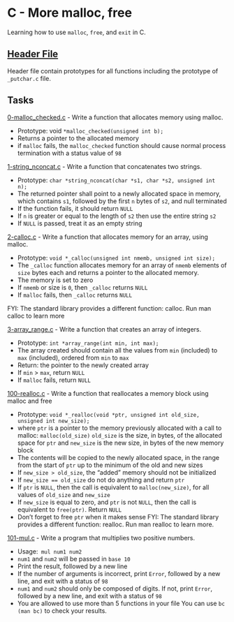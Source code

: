 # C - More malloc, free
Learning how to use `malloc`, `free`, and `exit` in C.

## [Header File](./main.h)
Header file contain prototypes for all functions including the prototype of `_putchar.c` file.

## Tasks
[0-malloc_checked.c](./0-malloc_checked.c) -  Write a function that allocates memory using malloc.
- Prototype: void `*malloc_checked(unsigned int b);`
- Returns a pointer to the allocated memory
- if `malloc` fails, the `malloc_checked` function should cause normal process termination with a status value of `98`

[1-string_nconcat.c](./1-string_nconcat.c) - Write a function that concatenates two strings.
- Prototype: `char *string_nconcat(char *s1, char *s2, unsigned int n);`
- The returned pointer shall point to a newly allocated space in memory, which contains `s1`, followed by the first `n` bytes of `s2`, and null terminated
- If the function fails, it should return `NULL`
- If `n` is greater or equal to the length of `s2` then use the entire string `s2`
- If `NULL` is passed, treat it as an empty string

[2-calloc.c](./2-calloc.c) - Write a function that allocates memory for an array, using malloc.
- Prototype: `void *_calloc(unsigned int nmemb, unsigned int size);`
- The `_calloc` function allocates memory for an array of `nmemb` elements of `size` bytes each and returns a pointer to the allocated memory.
- The memory is set to zero
- If `nmemb` or size is `0`, then `_calloc` returns `NULL`
- If `malloc` fails, then `_calloc` returns `NULL`

FYI: The standard library provides a different function: calloc. Run man calloc to learn more

[3-array_range.c](./3-array_range.c) - Write a function that creates an array of integers.
- Prototype: `int *array_range(int min, int max);`
- The array created should contain all the values from `min` (included) to `max` (included), ordered from `min` to `max`
- Return: the pointer to the newly created array
- If `min` > `max`, return `NULL`
- If `malloc` fails, return `NULL`

[100-realloc.c](./100-realloc.c) - Write a function that reallocates a memory block using malloc and free
- Prototype: `void *_realloc(void *ptr, unsigned int old_size, unsigned int new_size);`
- where `ptr` is a pointer to the memory previously allocated with a call to malloc: `malloc(old_size)` `old_size` is the size, in bytes, of the allocated space for `ptr` and `new_size` is the new size, in bytes of the new memory block
- The contents will be copied to the newly allocated space, in the range from the start of `ptr` up to the minimum of the old and new sizes
- If `new_size > old_size`, the “added” memory should not be initialized
- If `new_size == old_size` do not do anything and return `ptr`
- If `ptr` is `NULL`, then the call is equivalent to `malloc(new_size)`, for all values of `old_size` and `new_size`
- If `new_size` is equal to zero, and `ptr` is not `NULL`, then the call is equivalent to `free(ptr)`. Return `NULL`
- Don’t forget to free `ptr` when it makes sense
FYI: The standard library provides a different function: realloc. Run man realloc to learn more.

[101-mul.c](./101-mul.c) - Write a program that multiplies two positive numbers.
- Usage:` mul num1 num2`
- `num1` and `num2` will be passed in `base 10`
- Print the result, followed by a new line
- If the number of arguments is incorrect, print `Error`, followed by a new line, and exit with a status of `98`
- `num1` and `num2` should only be composed of digits. If not, print `Error`, followed by a new line, and exit with a status of `98`
- You are allowed to use more than 5 functions in your file
You can use `bc (man bc)` to check your results.
